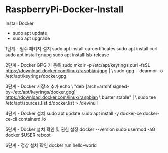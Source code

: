 # RaspberryPi-Docker-Install
Install Docker

- sudo apt update
- sudo apt upgrade

1단계 - 필수 패키지 설치
sudo apt install ca-certificates
sudo apt install curl
sudo apt install gnupg
sudo apt install lsb-release

2단계 - Docker GPG 키 등록
sudo mkdir -p /etc/apt/keyrings
curl -fsSL https://download.docker.com/linux/raspbian/gpg | \ sudo gpg --dearmor -o /etc/apt/keyrings/docker.gpg

3단계 - Docker 저장소 추가
echo \ "deb [arch=armhf signed-by=/etc/apt/keyrings/docker.gpg] https://download.docker.com/linux/raspbian \ buster stable" | \ sudo tee /etc/apt/sources.list.d/docker.list > /dev/null

4단계 - Docker 설치
sudo apt update
sudo apt install -y docker-ce docker-ce-cli containerd.io

5단계 - Docker 설치 확인 및 권한 설정
docker --version
sudo usermod -aG docker $USER
reboot

6단계 - 정상 설치 확인
docker run hello-world

